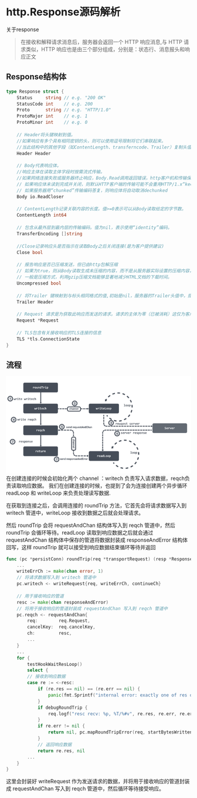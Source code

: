 # http.Response源码解析

关于response

> 在接收和解释请求消息后，服务器会返回一个 HTTP 响应消息,与 HTTP 请求类似，HTTP 响应也是由三个部分组成，分别是：状态行、消息报头和响应正文

## Response结构体
```go
type Response struct {
	Status     string // e.g. "200 OK"
	StatusCode int    // e.g. 200
	Proto      string // e.g. "HTTP/1.0"
	ProtoMajor int    // e.g. 1
	ProtoMinor int    // e.g. 0

	// Header将头键映射到值。
	//如果响应有多个具有相同密钥的头，则可以使用逗号限制将它们串联起来。
	//当此结构中的其他字段（如ContentLength、transferncode、Trailer）复制头值时，字段值是权威的。
	Header Header

	// Body代表响应体。
	//响应主体在读取主体字段时按需流式传输。
	//如果网络连接失败或服务器终止响应，Body.Read调用返回错误，http客户机和传输保证Body始终为非nil， 关闭响应体时调用者的责任
	// 如果响应体未读到完成并关闭，则默认HTTP客户端的传输可能不会重用HTTP/1.x“keep alive”TCP连接
	// 如果服务器用“chunked”传输编码答复，则响应体将自动取消dechunked
	Body io.ReadCloser

	// ContentLength记录关联内容的长度。值>=0表示可以从Body读取给定的字节数。
	ContentLength int64

	// 包含从最外层到最内层的传输编码。值为nil，表示使用“identity”编码。
	TransferEncoding []string

	//Close记录响应头是否指示在读取Body之后关闭连接(是为客户提供建议)
	Close bool

	// 报告响应是否已压缩发送，但已由http包解压缩
	// 如果为true，则从Body读取生成未压缩的内容，而不是从服务器实际设置的压缩内容，ContentLength设置为-1，并且从responseHeader中删除“content Length”和“content Encoding”字段
	// 一般是压缩方式，利用gzip压缩文档能够显著地减少HTML文档的下载时间。
	Uncompressed bool

	// 将Trailer 键映射到与标头相同格式的值,初始是nil，服务器的Trailer头值中，指定的每个键对应一个值
	Trailer Header

	// Request 请求是为获取此响应而发送的请求。请求的主体为零（已被消耗）这仅为客户端请求填充
	Request *Request

	// TLS包含有关接收响应的TLS连接的信息
	TLS *tls.ConnectionState
}

```
## 流程
![](.http_response_images/response.png)
在创建连接的时候会初始化两个 channel ：writech 负责写入请求数据，reqch负责读取响应数据。
我们在创建连接的时候，也提到了会为连接创建两个异步循环 readLoop 和 writeLoop 来负责处理读写数据.

在获取到连接之后，会调用连接的 roundTrip 方法，它首先会将请求数据写入到 writech 管道中，writeLoop 接收到数据之后就会处理请求。

然后 roundTrip 会将 requestAndChan 结构体写入到 reqch 管道中，然后 roundTrip 会循环等待。readLoop 读取到响应数据之后就会通过 requestAndChan 结构体中保存的管道将数据封装成 responseAndError 结构体回写，这样 roundTrip 就可以接受到响应数据结束循环等待并返回

```go
func (pc *persistConn) roundTrip(req *transportRequest) (resp *Response, err error) {
    ...
    writeErrCh := make(chan error, 1)
    // 将请求数据写入到 writech 管道中
    pc.writech <- writeRequest{req, writeErrCh, continueCh}

    // 用于接收响应的管道
    resc := make(chan responseAndError)
    // 将用于接收响应的管道封装成 requestAndChan 写入到 reqch 管道中
    pc.reqch <- requestAndChan{
        req:        req.Request,
        cancelKey:  req.cancelKey,
        ch:         resc,
        ...
    }
    ...
    for {
        testHookWaitResLoop()
        select { 
        // 接收到响应数据
        case re := <-resc:
            if (re.res == nil) == (re.err == nil) {
                panic(fmt.Sprintf("internal error: exactly one of res or err should be set; nil=%v", re.res == nil))
            }
            if debugRoundTrip {
                req.logf("resc recv: %p, %T/%#v", re.res, re.err, re.err)
            }
            if re.err != nil {
                return nil, pc.mapRoundTripError(req, startBytesWritten, re.err)
            }
            // 返回响应数据
            return re.res, nil
        ...
    }
}
```
这里会封装好 writeRequest 作为发送请求的数据，并将用于接收响应的管道封装成 requestAndChan 写入到 reqch 管道中，然后循环等待接受响应。